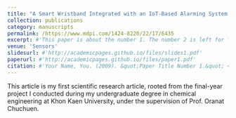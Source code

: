 ```yaml
---
title: "A Smart Wristband Integrated with an IoT-Based Alarming System for Real-Time Sweat Alcohol Monitoring"
collection: publications
category: manuscripts
permalink: /https://www.mdpi.com/1424-8220/22/17/6435
excerpt: #'This paper is about the number 1. The number 2 is left for future work.'
venue: 'Sensors'
slidesurl: #'http://academicpages.github.io/files/slides1.pdf'
paperurl: #'http://academicpages.github.io/files/paper1.pdf'
citation: #'Your Name, You. (2009). &quot;Paper Title Number 1.&quot; <i>Journal 1</i>. 1(1).'
---
```


This article is my first scientific research article, rooted from the final-year project I conducted during my undergraduate degree in chemical engineering at Khon Kaen University, under the supervision of Prof. Oranat Chuchuen.